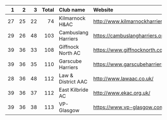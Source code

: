 |   1 |   2 |   3 |   Total | Club name           | Website                              |
|----:|----:|----:|--------:|:--------------------|:-------------------------------------|
|  27 |  25 |  22 |      74 | Kilmarnock H&AC     | http://www.kilmarnockharriers.com/   |
|  29 |  26 |  48 |     103 | Cambuslang Harriers | https://cambuslangharriers.org/      |
|  39 |  36 |  33 |     108 | Giffnock North AC   | https://www.giffnocknorth.co.uk/     |
|  39 |  36 |  35 |     110 | Garscube Harriers   | https://www.garscubeharriers.org.uk/ |
|  28 |  36 |  48 |     112 | Law & District AAC  | http://www.lawaac.co.uk/             |
|  39 |  36 |  37 |     112 | East Kilbride AC    | http://www.ekac.org.uk/              |
|  39 |  36 |  38 |     113 | VP-Glasgow          | https://www.vp-glasgow.com           |